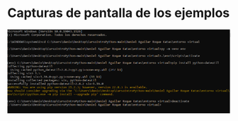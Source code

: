 # Capturas de pantalla de los ejemplos

![1645041160260.png](images/Modulo2_ejemplos/1645041160260.png)
